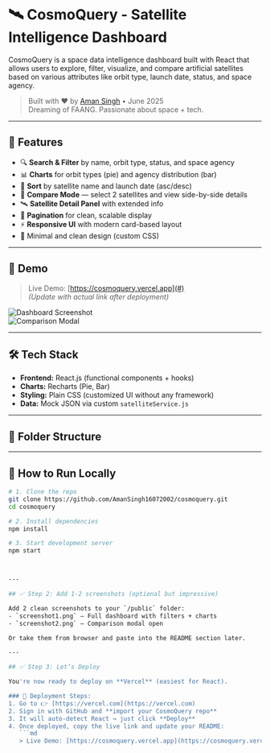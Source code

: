 # 🛰️ CosmoQuery - Satellite Intelligence Dashboard

CosmoQuery is a space data intelligence dashboard built with React that allows users to explore, filter, visualize, and compare artificial satellites based on various attributes like orbit type, launch date, status, and space agency.

> Built with ❤️ by [Aman Singh](https://github.com/AmanSingh16072002) • June 2025  
> Dreaming of FAANG. Passionate about space + tech.

---

## 🌟 Features

- 🔍 **Search & Filter** by name, orbit type, status, and space agency
- 📊 **Charts** for orbit types (pie) and agency distribution (bar)
- 📅 **Sort** by satellite name and launch date (asc/desc)
- 🧠 **Compare Mode** — select 2 satellites and view side-by-side details
- 🛰️ **Satellite Detail Panel** with extended info
- 📄 **Pagination** for clean, scalable display
- ⚡ **Responsive UI** with modern card-based layout
- 🎨 Minimal and clean design (custom CSS)

---

## 🧪 Demo

> Live Demo: [https://cosmoquery.vercel.app](#)  
> *(Update with actual link after deployment)*

![Dashboard Screenshot](./public/screenshot1.png)  
![Comparison Modal](./public/screenshot2.png)

---

## 🛠️ Tech Stack

- **Frontend:** React.js (functional components + hooks)
- **Charts:** Recharts (Pie, Bar)
- **Styling:** Plain CSS (customized UI without any framework)
- **Data:** Mock JSON via custom `satelliteService.js`

---

## 📂 Folder Structure


---

## 🧰 How to Run Locally

```bash
# 1. Clone the repo
git clone https://github.com/AmanSingh16072002/cosmoquery.git
cd cosmoquery

# 2. Install dependencies
npm install

# 3. Start development server
npm start



---

## ✅ Step 2: Add 1-2 screenshots (optional but impressive)

Add 2 clean screenshots to your `/public` folder:
- `screenshot1.png` — Full dashboard with filters + charts
- `screenshot2.png` — Comparison modal open

Or take them from browser and paste into the README section later.

---

## ✅ Step 3: Let’s Deploy

You're now ready to deploy on **Vercel** (easiest for React).

### 🔧 Deployment Steps:
1. Go to 👉 [https://vercel.com](https://vercel.com)
2. Sign in with GitHub and **import your CosmoQuery repo**
3. It will auto-detect React → just click **Deploy**
4. Once deployed, copy the live link and update your README:
   ```md
   > Live Demo: [https://cosmoquery.vercel.app](https://cosmoquery.vercel.app)
